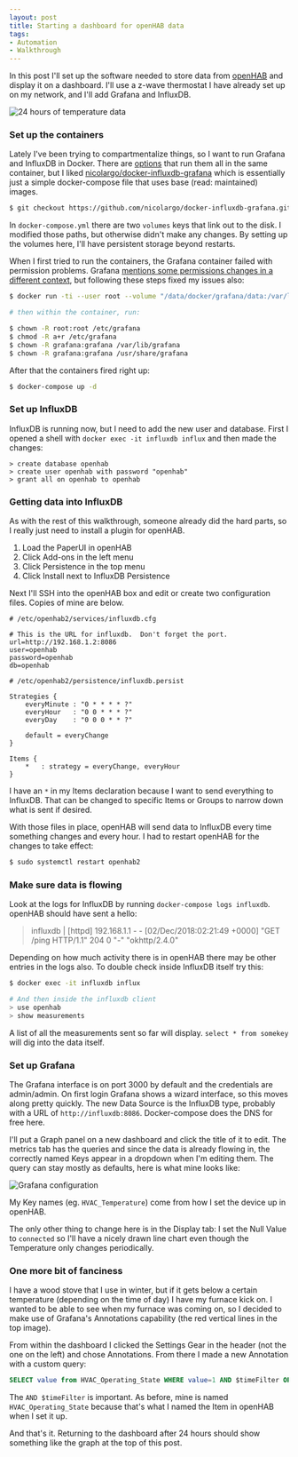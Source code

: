 ```yaml
---
layout: post
title: Starting a dashboard for openHAB data
tags:
- Automation
- Walkthrough
---
```


In this post I'll set up the software needed to store data from [openHAB][1]
and display it on a dashboard.  I'll use a z-wave thermostat I have already set
up on my network, and I'll add Grafana and InfluxDB.

<img src="/blog/public/img/2018-dashboard-one.png" title="24 hours of temperature data" />

### Set up the containers

Lately I've been trying to compartmentalize things, so I want to run Grafana and
InfluxDB in Docker.  There are [options][2] that run them all in the same container,
but I liked [nicolargo/docker-influxdb-grafana][3] which is essentially just a
simple docker-compose file that uses base (read: maintained) images.

```bash
$ git checkout https://github.com/nicolargo/docker-influxdb-grafana.git
```

In `docker-compose.yml` there are two `volumes` keys that link out to the
disk.  I modified those paths, but otherwise didn't make any changes.  By
setting up the volumes here, I'll have persistent storage beyond restarts.

When I first tried to run the containers, the Grafana container failed with
permission problems.  Grafana [mentions some permissions changes in a different context][4],
but following these steps fixed my issues also:

```bash
$ docker run -ti --user root --volume "/data/docker/grafana/data:/var/lib/grafana" --entrypoint bash grafana/grafana:latest

# then within the container, run:

$ chown -R root:root /etc/grafana
$ chmod -R a+r /etc/grafana
$ chown -R grafana:grafana /var/lib/grafana
$ chown -R grafana:grafana /usr/share/grafana
```

After that the containers fired right up:

```bash
$ docker-compose up -d
```

### Set up InfluxDB

InfluxDB is running now, but I need to add the new user and database.  First I
opened a shell with `docker exec -it influxdb influx` and then made the
changes:

```
> create database openhab
> create user openhab with password "openhab"
> grant all on openhab to openhab
```

### Getting data into InfluxDB

As with the rest of this walkthrough, someone already did the hard parts, so I
really just need to install a plugin for openHAB.

1. Load the PaperUI in openHAB
2. Click Add-ons in the left menu
3. Click Persistence in the top menu
4. Click Install next to InfluxDB Persistence

Next I'll SSH into the openHAB box and edit or create two configuration files.
Copies of mine are below.

```
# /etc/openhab2/services/influxdb.cfg

# This is the URL for influxdb.  Don't forget the port.
url=http://192.168.1.2:8086
user=openhab
password=openhab
db=openhab
```

```
# /etc/openhab2/persistence/influxdb.persist

Strategies {
    everyMinute : "0 * * * * ?"
    everyHour   : "0 0 * * * ?"
    everyDay    : "0 0 0 * * ?"

    default = everyChange
}

Items {
    *   : strategy = everyChange, everyHour
}
```

I have an `*` in my Items declaration because I want to send everything to
InfluxDB.  That can be changed to specific Items or Groups to narrow down what
is sent if desired.

With those files in place, openHAB will send data to InfluxDB every time
something changes and every hour.  I had to restart openHAB for the changes to
take effect:

```bash
$ sudo systemctl restart openhab2
```

### Make sure data is flowing

Look at the logs for InfluxDB by running `docker-compose logs influxdb`.
openHAB should have sent a hello:

   > influxdb    | [httpd] 192.168.1.1 - - [02/Dec/2018:02:21:49 +0000] "GET /ping HTTP/1.1" 204 0 "-" "okhttp/2.4.0"

Depending on how much activity there is in openHAB there may be other entries in
the logs also.  To double check inside InfluxDB itself try this:

```bash
$ docker exec -it influxdb influx

# And then inside the influxdb client
> use openhab
> show measurements
```

A list of all the measurements sent so far will display.  `select * from
somekey` will dig into the data itself.


### Set up Grafana

The Grafana interface is on port 3000 by default and the credentials are
admin/admin.  On first login Grafana shows a wizard interface, so this moves
along pretty quickly.  The new Data Source is the InfluxDB type, probably with
a URL of `http://influxdb:8086`.  Docker-compose does the DNS for free here.

I'll put a Graph panel on a new dashboard and click the title of it to edit.
The metrics tab has the queries and since the data is already flowing in, the
correctly named Keys appear in a dropdown when I'm editing them.  The query can
stay mostly as defaults, here is what mine looks like:

<img src="/blog/public/img/2018-dashboard-two.png" title="Grafana configuration" />

My Key names (eg. `HVAC_Temperature`) come from how I set the device up in openHAB.

The only other thing to change here is in the Display tab: I set the Null Value
to `connected` so I'll have a nicely drawn line chart even though the
Temperature only changes periodically.

### One more bit of fanciness

I have a wood stove that I use in winter, but if it gets below a certain
temperature (depending on the time of day) I have my furnace kick on.  I wanted
to be able to see when my furnace was coming on, so I decided to make use of
Grafana's Annotations capability (the red vertical lines in the top image).

From within the dashboard I clicked the Settings Gear in the header (not the
one on the left) and chose Annotations.  From there I made a new Annotation
with a custom query:

```sql
SELECT value from HVAC_Operating_State WHERE value=1 AND $timeFilter ORDER BY time ASC LIMIT 10
```

The `AND $timeFilter` is important.  As before, mine is named
`HVAC_Operating_State` because that's what I named the Item in openHAB when I
set it up.

And that's it.  Returning to the dashboard after 24 hours should show something
like the graph at the top of this post.

[1]: https://www.openhab.org/
[2]: https://github.com/philhawthorne/docker-influxdb-grafana
[3]: https://github.com/nicolargo/docker-influxdb-grafana
[4]: http://docs.grafana.org/installation/docker/#migration-from-a-previous-version-of-the-docker-container-to-5-1-or-later
